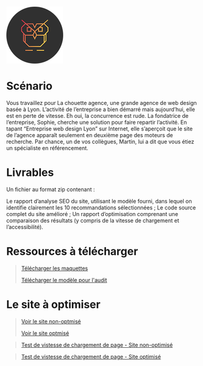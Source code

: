 ![Logo La chouette agence](./img/logo.png)

# Scénario

Vous travaillez pour La chouette agence, une grande agence de web design basée à Lyon. L’activité de l’entreprise a bien démarré mais aujourd’hui, elle est en perte de vitesse. Eh oui, la concurrence est rude. La fondatrice de l’entreprise, Sophie, cherche une solution pour faire repartir l’activité. En tapant “Entreprise web design Lyon” sur Internet, elle s’aperçoit que le site de l’agence apparaît seulement en deuxième page des moteurs de recherche. Par chance, un de vos collègues, Martin, lui a dit que vous étiez un spécialiste en référencement.

  
# Livrables

Un fichier au format zip contenant : 

Le rapport d’analyse SEO du site, utilisant le modèle fourni, dans lequel on identifie clairement les 10 recommandations sélectionnées ;
Le code source complet du site amélioré ;
Un rapport d’optimisation comprenant une comparaison des résultats (y compris de la vitesse de chargement et l’accessibilité).

# Ressources à télécharger

> [Télécharger les maquettes](https://s3-eu-west-1.amazonaws.com/course.oc-static.com/projects/GEN_integrateur_web_P4/Starting+website.zip)
> 
> [Télécharger le modèle pour l'audit](https://s3-eu-west-1.amazonaws.com/course.oc-static.com/projects/DW_P4/Mode%CC%80le-audit-SEO.xlsx)

# Le site à optimiser 

> [Voir le site non-optmisé](#)
> 
> [Voir le site optmisé](https://bouddhiweb.github.io/MagalieYa-chee-chan_4_18052021/)

> [Test de vistesse de chargement de page - Site non-optimisé](https://tools.pingdom.com/#5e6ba28871c00000)

> [Test de vistesse de chargement de page - Site optimisé](https://tools.pingdom.com/#5e6b8535f3400000)

